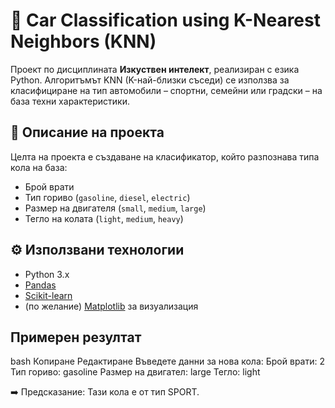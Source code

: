 # 🚗 Car Classification using K-Nearest Neighbors (KNN)

Проект по дисциплината **Изкуствен интелект**, реализиран с езика Python. Алгоритъмът KNN (K-най-близки съседи) се използва за класифициране на тип автомобили – спортни, семейни или градски – на база техни характеристики.

## 📌 Описание на проекта

Целта на проекта е създаване на класификатор, който разпознава типа кола на база:

- Брой врати
- Тип гориво (`gasoline`, `diesel`, `electric`)
- Размер на двигателя (`small`, `medium`, `large`)
- Тегло на колата (`light`, `medium`, `heavy`)

## ⚙️ Използвани технологии

- Python 3.x
- [Pandas](https://pandas.pydata.org/)
- [Scikit-learn](https://scikit-learn.org/)
- (по желание) [Matplotlib](https://matplotlib.org/) за визуализация

## Примерен резултат
bash
Копиране
Редактиране
Въведете данни за нова кола:
Брой врати: 2
Тип гориво: gasoline
Размер на двигател: large
Тегло: light

➡️ Предсказание: Тази кола е от тип SPORT.
